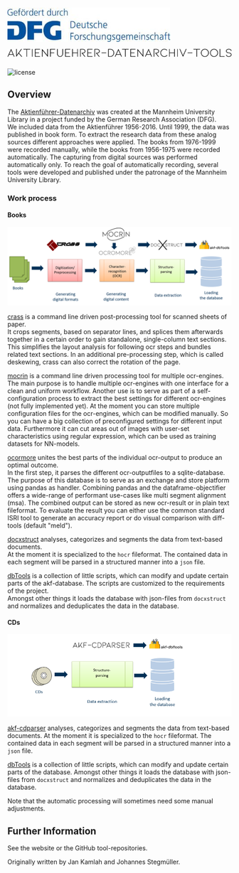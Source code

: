 ![dfg](docs/img/dfg.jpg)
![mocrin](docs/img/akf_logo.png)
========================  
![license](https://img.shields.io/badge/license-Apache%20License%202.0-blue.svg)

Overview
--------
The [Aktienführer-Datenarchiv][archiv-link] was created at the Mannheim University Library 
in a project funded by the German Research Association (DFG).  
We included data from the Aktienführer 1956-2016.
Until 1999, the data was published in book form.
To extract the research data from these analog sources different approaches were applied. 
The books from 1976-1999 were recorded manually, 
while the books from 1956-1975 were recorded automatically. 
The capturing from digital sources was performed automatically only. 
To reach the goal of automatically recording, several tools were developed and 
published under the patronage of the Mannheim University Library.
### Work process 
#### Books
![process](docs/img/Arbeitsschritte_mit_Logos.PNG "Book workflow")

[crass][crass-link] 
is a command line driven post-processing tool for scanned sheets of paper.  
It crops segments, based on separator lines, and
splices them afterwards together in a certain order to gain standalone, 
single-column text sections. This simplifies the layout analysis 
for following ocr steps and bundles related text sections.
In an additional pre-processing step, which is called deskewing, 
crass can also correct the rotation of the page.

[mocrin][mocrin-link]
is a command line driven processing tool for multiple ocr-engines.  
The main purpose is to handle multiple ocr-engines with one interface for 
a clean and uniform workflow. Another use is to serve as part of a self-configuration
process to extract the best settings for different ocr-engines (not fully implemented yet).
At the moment you can store multiple configuration files for the ocr-engines, 
which can be modified manually. So you can have a big collection of preconfigured settings
for different input data.
Furthermore it can cut areas out of images with user-set characteristics 
using regular expression, which can be used as training datasets for NN-models.

[ocormore][ocromore-link] 
unites the best parts of the individual ocr-output to produce an optimal outcome.   
In the first step, it parses the different ocr-outputfiles to a sqlite-database.
The purpose of this database is to serve as an exchange and store platform using 
pandas as handler. Combining pandas and the dataframe-objectifier offers a 
wide-range of performant use-cases like multi segment alignment (msa).
The combined output can be stored as new ocr-result or in plain text fileformat.
To evaluate the result you can either use the common standard ISRI tool 
to generate an accuracy report or do visual comparison with diff-tools (default "meld").

[docxstruct][docxstruct-link] 
analyses, categorizes and segments the data from text-based documents.  
At the moment it is specialized to the `hocr` fileformat. 
The contained data in each segment will be
parsed in a structured manner into a `json` file.

[dbTools][dbTools-link] 
is a collection of little scripts, 
which can modify and update certain parts of the akf-database.
The scripts are customized to the requirements of the project.   
Amongst other things it loads the database with json-files 
from `docxstruct` and normalizes and deduplicates the data in the database.

#### CDs
![process](docs/img/Arbeitsschritte_mit_Logos_CD.PNG "CD workflow")

[akf-cdparser][cdparser-link]
analyses, categorizes and segments the data from text-based documents.
At the moment it is specialized to the `hocr` fileformat. 
The contained data in each segment will be
parsed in a structured manner into a `json` file.

[dbTools][dbTools-link] 
is a collection of little scripts, 
which can modify and update certain parts of the database. 
Amongst other things it loads the database with json-files 
from `docxstruct` and normalizes and deduplicates the data in the database.

Note that the automatic processing will sometimes need some manual adjustments.

Further Information
-------------------
See the website or the GitHub tool-repositories.

Originally written by Jan Kamlah and Johannes Stegmüller.

[archiv-link]: https://digi.bib.uni-mannheim.de/aktienfuehrer/
[crass-link]: https://github.com/UB-Mannheim/crass
[mocrin-link]: https://github.com/UB-Mannheim/mocrin
[ocromore-link]: https://github.com/UB-Mannheim/ocromore
[docxstruct-link]: https://github.com/UB-Mannheim/docxstruct
[dbTools-link]: https://github.com/UB-Mannheim/akf-dbtools
[cdparser-link]: https://github.com/UB-Mannheim/akf-cdparser